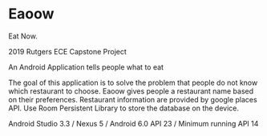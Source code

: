 # Eaoow

Eat Now.

2019 Rutgers ECE Capstone Project

An Android Application tells people what to eat



The goal of this application is to solve the problem that people do not know which restaurant to choose. Eaoow gives people a restaurant name based on their preferences.
Restaurant information are provided by google places API. Use Room Persistent Library to store the database on the device.

Android Studio 3.3 / Nexus 5 / Android 6.0 API 23 / Minimum running API 14
